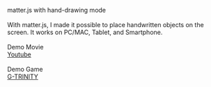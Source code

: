 
matter.js with hand-drawing mode
<br />
<br />
With matter.js, I made it possible to place handwritten objects on the screen.
It works on PC/MAC, Tablet, and Smartphone.
<br />
<br />
Demo Movie<br />
<a href="https://www.youtube.com/watch?v=iczJ1GbM_as" target="_blank">Youtube</a>
<br />
<br />
Demo Game<br />
<a href="https://kittens-labs.onrender.com/gtrinity" target="_blank">G-TRINITY</a>

